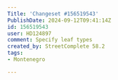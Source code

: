 ```yaml
---
Title: 'Changeset #156519543'
PublishDate: 2024-09-12T09:41:14Z
id: 156519543
user: HD124897
comment: Specify leaf types
created_by: StreetComplete 58.2
tags:
- Montenegro

---
```

